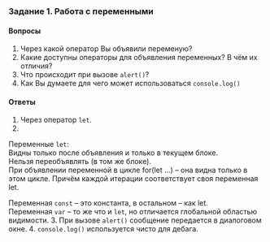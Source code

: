 ### Задание 1. Работа с переменными
#### Вопросы
1. Через какой оператор Вы объявили переменую?
2. Какие доступны операторы для объявления переменных? В чём их отличия?
3. Что происходит при вызове `alert()`?
4. Как Вы думаете для чего может использоваться `console.log()`
#### Ответы
1. Через оператор `let`.
2.
Переменные `let`:  
Видны только после объявления и только в текущем блоке.  
Нельзя переобъявлять (в том же блоке).  
При объявлении переменной в цикле for(let …) – она видна только в этом цикле. Причём каждой итерации соответствует своя переменная let.  

Переменная `const` – это константа, в остальном – как let.  
Переменная `var` – то же что и `let`, но отличается глобальной областью видимости.
3. При вызове `alert()` сообщение передается в диалоговом окне.
4. `console.log()` используется чисто для дебага.